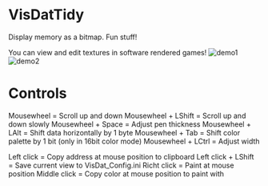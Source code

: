 # VisDatTidy
Display memory as a bitmap. Fun stuff!

You can view and edit textures in software rendered games!
![demo1](https://user-images.githubusercontent.com/20112053/82209379-78e32c80-990d-11ea-95a3-0ac42013eac8.png)
![demo2](https://user-images.githubusercontent.com/20112053/82209411-8698b200-990d-11ea-8e7e-003084b4f52f.png)


# Controls
Mousewheel          = Scroll up and down
Mousewheel + LShift = Scroll up and down slowly
Mousewheel + Space  = Adjust pen thickness
Mousewheel + LAlt   = Shift data horizontally by 1 byte
Mousewheel + Tab    = Shift color palette by 1 bit (only in 16bit color mode)
Mousewheel + LCtrl  = Adjust width

Left click          = Copy address at mouse position to clipboard
Left click + LShift = Save current view to VisDat_Config.ini
Richt click         = Paint at mouse position
Middle click        = Copy color at mouse position to paint with



